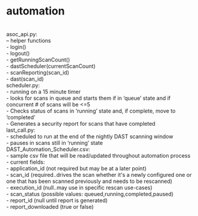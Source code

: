 # automation
<br>
asoc_api.py:<br>
     – helper functions<br>
      - login()<br>
      - logout()<br>
      - getRunningScanCount()<br>
      - dastScheduler(currentScanCount)<br>
      - scanReporting(scan_id)<br>
      - dast(scan_id)<br>
scheduler.py: <br>
     - running on a 15 minute timer<br>
     - looks for scans in queue and starts them if in ‘queue’ state and if concurrent # of scans will be <=5<br>
     - Checks status of scans in ‘running’ state and, if complete, move to ‘completed’<br>
     - Generates a security report for scans that have completed<br>
last_call.py:<br>
     - scheduled to run at the end of the nightly DAST scanning window<br>
     - pauses in scans still in ‘running’ state<br>
DAST_Automation_Scheduler.csv:<br>
     - sample csv file that will be read/updated throughout automation process<br>
     - current fields:<br>
        - application_id (not required but may be at a later point)<br>
        - scan_id (required..drives the scan whether it's a newly configured one or one that has been scanned previously and needs to be rescanned)<br>
        - execution_id (null..may use in specific rescan use-cases)<br>
        - scan_status (possible values: queued,running,completed,paused)<br>
        - report_id (null until report is generated)<br>
        - report_downloaded (true or false)<br>
